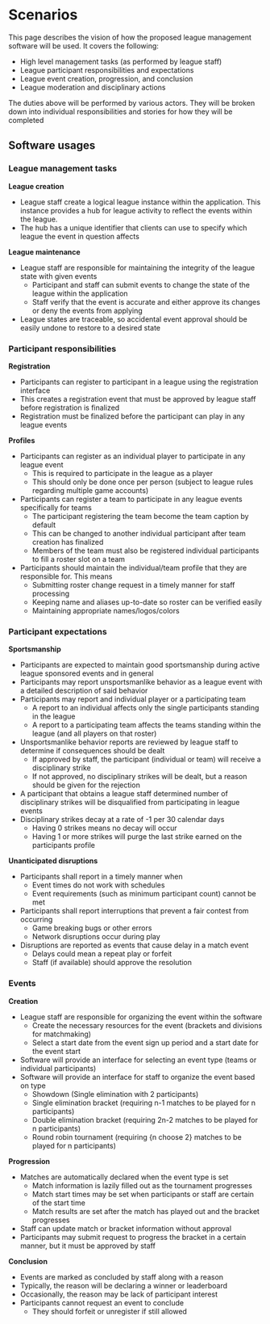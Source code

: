 # Scenarios

This page describes the vision of how the proposed league management software will be used. It covers the following:

- High level management tasks (as performed by league staff)
- League participant responsibilities and expectations
- League event creation, progression, and conclusion
- League moderation and disciplinary actions

The duties above will be performed by various actors. They will be broken down into individual responsibilities and stories for how they will be completed

## Software usages

### League management tasks

**League creation**

- League staff create a logical league instance within the application. This instance provides a hub for league activity to reflect the events within the league.
- The hub has a unique identifier that clients can use to specify which league the event in question affects

**League maintenance**

- League staff are responsible for maintaining the integrity of the league state with given events
  - Participant and staff can submit events to change the state of the league within the application
  - Staff verify that the event is accurate and either approve its changes or deny the events from applying
- League states are traceable, so accidental event approval should be easily undone to restore to a desired state

### Participant responsibilities

**Registration**

- Participants can register to participant in a league using the registration interface
- This creates a registration event that must be approved by league staff before registration is finalized
- Registration must be finalized before the participant can play in any league events

**Profiles**

- Participants can register as an individual player to participate in any league event
  - This is required to participate in the league as a player
  - This should only be done once per person (subject to league rules regarding multiple game accounts)
- Participants can register a team to participate in any league events specifically for teams
  - The participant registering the team become the team caption by default
  - This can be changed to another individual participant after team creation has finalized
  - Members of the team must also be registered individual participants to fill a roster slot on a team
- Participants should maintain the individual/team profile that they are responsible for. This means
  - Submitting roster change request in a timely manner for staff processing
  - Keeping name and aliases up-to-date so roster can be verified easily
  - Maintaining appropriate names/logos/colors

### Participant expectations

**Sportsmanship**

- Participants are expected to maintain good sportsmanship during active league sponsored events and in general
- Participants may report unsportsmanlike behavior as a league event with a detailed description of said behavior
- Participants may report and individual player or a participating team
  - A report to an individual affects only the single participants standing in the league
  - A report to a participating team affects the teams standing within the league (and all players on that roster)
- Unsportsmanlike behavior reports are reviewed by league staff to determine if consequences should be dealt
  - If approved by staff, the participant (individual or team) will receive a disciplinary strike
  - If not approved, no disciplinary strikes will be dealt, but a reason should be given for the rejection
- A participant that obtains a league staff determined number of disciplinary strikes will be disqualified from participating in league events
- Disciplinary strikes decay at a rate of -1 per 30 calendar days
  - Having 0 strikes means no decay will occur
  - Having 1 or more strikes will purge the last strike earned on the participants profile

**Unanticipated disruptions**

- Participants shall report in a timely manner when
  - Event times do not work with schedules
  - Event requirements (such as minimum participant count) cannot be met
- Participants shall report interruptions that prevent a fair contest from occurring
  - Game breaking bugs or other errors
  - Network disruptions occur during play
- Disruptions are reported as events that cause delay in a match event
  - Delays could mean a repeat play or forfeit
  - Staff (if available) should approve the resolution

### Events

**Creation**

- League staff are responsible for organizing the event within the software
  - Create the necessary resources for the event (brackets and divisions for matchmaking)
  - Select a start date from the event sign up period and a start date for the event start
- Software will provide an interface for selecting an event type (teams or individual participants)
- Software will provide an interface for staff to organize the event based on type
  - Showdown (Single elimination with 2 participants)
  - Single elimination bracket (requiring n-1 matches to be played for n participants)
  - Double elimination bracket (requiring 2n-2 matches to be played for n participants)
  - Round robin tournament (requiring {n choose 2} matches to be played for n participants)

**Progression**

- Matches are automatically declared when the event type is set
  - Match information is lazily filled out as the tournament progresses
  - Match start times may be set when participants or staff are certain of the start time
  - Match results are set after the match has played out and the bracket progresses
- Staff can update match or bracket information without approval
- Participants may submit request to progress the bracket in a certain manner, but it must be approved by staff

**Conclusion**

- Events are marked as concluded by staff along with a reason
- Typically, the reason will be declaring a winner or leaderboard
- Occasionally, the reason may be lack of participant interest
- Participants cannot request an event to conclude
  - They should forfeit or unregister if still allowed
